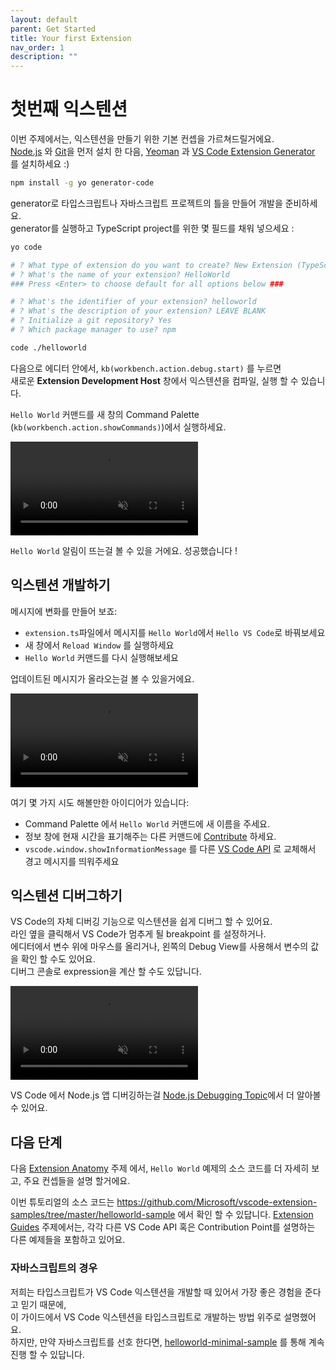 ```yaml
---
layout: default
parent: Get Started
title: Your first Extension
nav_order: 1
description: ""
---
```


# 첫번째 익스텐션
<!---
# Your First Extension
-->

이번 주제에서는, 익스텐션을 만들기 위한 기본 컨셉을 가르쳐드릴거에요. <br>
[Node.js](https://nodejs.org/en/) 와 [Git](https://git-scm.com/)을 먼저 설치 한 다음, [Yeoman](http://yeoman.io/) 과 [VS Code Extension Generator](https://www.npmjs.com/package/generator-code) 를 설치하세요 :)

<!---
In this topic, we'll teach you the fundamental concepts for building extensions.
Make sure you have [Node.js](https://nodejs.org/en/) and [Git](https://git-scm.com/) installed,
then install [Yeoman](http://yeoman.io/) and [VS Code Extension Generator](https://www.npmjs.com/package/generator-code) with:)
-->

```bash
npm install -g yo generator-code
```

generator로 타입스크립트나 자바스크립트 프로젝트의 틀을 만들어 개발을 준비하세요. <br>
generator를 실행하고 TypeScript project를 위한 몇 필드를 채워 넣으세요 :

<!---
The generator scaffolds a TypeScript or JavaScript project ready for development. Run the generator and fill out a few fields for a TypeScript project:
-->

```bash
yo code

# ? What type of extension do you want to create? New Extension (TypeScript)
# ? What's the name of your extension? HelloWorld
### Press <Enter> to choose default for all options below ###

# ? What's the identifier of your extension? helloworld
# ? What's the description of your extension? LEAVE BLANK
# ? Initialize a git repository? Yes
# ? Which package manager to use? npm

code ./helloworld
```

다음으로 에디터 안에서, `kb(workbench.action.debug.start)` 를 누르면 <br>
새로운 **Extension Development Host** 창에서 익스텐션을 컴파일, 실행 할 수 있습니다. 

<!-- 
Then, inside the editor, press `kb(workbench.action.debug.start)`. This will compile and run the extension in a new **Extension Development Host** window.
-->

`Hello World` 커맨드를 새 창의 Command Palette (`kb(workbench.action.showCommands)`)에서 실행하세요.

<!--
Run the `Hello World` command from the Command Palette (`kb(workbench.action.showCommands)`) in the new window:
-->

<video autoplay loop muted playsinline controls title="Launch your first VS Code extension video">
  <source src="/api/get-started/your-first-extension/launch.mp4" type="video/mp4">
</video>

`Hello World` 알림이 뜨는걸 볼 수 있을 거에요. 성공했습니다 !

<!-- 
You should see the `Hello World` notification showing up. Success!
-->

## 익스텐션 개발하기

<!--
## Developing the extension
-->

메시지에 변화를 만들어 보죠:

<!-- 
Let's make a change to the message:
-->

- `extension.ts`파일에서 메시지를 `Hello World`에서 `Hello VS Code`로 바꿔보세요
- 새 창에서 `Reload Window` 를 실행하세요
- `Hello World` 커맨드를 다시 실행해보세요

<!--
- Change the message from `Hello World` to `Hello VS Code` in `extension.ts`
- Run `Reload Window` in the new window
- Run the command `Hello World` again
-->

업데이트된 메시지가 올라오는걸 볼 수 있을거에요.

<!--
You should see the updated message showing up.
-->

<video autoplay loop muted playsinline controls title="Reload VS Code extension video">
  <source src="/api/get-started/your-first-extension/reload.mp4" type="video/mp4">
</video>

여기 몇 가지 시도 해볼만한 아이디어가 있습니다:

<!-- 
Here are some ideas for you to try:
-->

- Command Palette 에서 `Hello World` 커맨드에 새 이름을 주세요.
- 정보 창에 현재 시간을 표기해주는 다른 커맨드에 [Contribute](/api/references/contribution-points) 하세요.
- `vscode.window.showInformationMessage` 를 다른 [VS Code API](/api/references/vscode-api) 로 교체해서 경고 메시지를 띄워주세요

<!--
- Give the `Hello World` command a new name in the Command Palette.
- [Contribute](/api/references/contribution-points) another command that displays current time in an information message.
- Replace the `vscode.window.showInformationMessage` with another [VS Code API](/api/references/vscode-api) call to show a warning message.
-->

## 익스텐션 디버그하기
<!--
## Debugging the extension
-->

VS Code의 자체 디버깅 기능으로 익스텐션을 쉽게 디버그 할 수 있어요.<br> 
라인 옆을 클릭해서 VS Code가 멈추게 될 breakpoint 를 설정하거나.<br>
에디터에서 변수 위에 마우스를 올리거나, 왼쪽의 Debug View를 사용해서 변수의 값을 확인 할 수도 있어요.<br> 
디버그 콘솔로 expression을 계산 할 수도 있답니다.

<!--
VS Code's built-in debugging functionality makes it easy to debug extensions. Set a breakpoint by clicking the gutter next to a line, and VS Code will hit the breakpoint. You can hover over variables in the editor or use the Debug View in the left to check a variable's value. The Debug Console allows you to evaluate expressions.
-->

<video autoplay loop muted playsinline controls title="Debug VS Code extension video">
  <source src="/api/get-started/your-first-extension/debug.mp4" type="video/mp4">
</video>

VS Code 에서 Node.js 앱 디버깅하는걸 [Node.js Debugging Topic](/docs/nodejs/nodejs-debugging)에서 더 알아볼 수 있어요.

<!-- 
You can learn more about debugging Node.js apps in VS Code in the [Node.js Debugging Topic](/docs/nodejs/nodejs-debugging).
-->

## 다음 단계
<!-- 
## Next steps
-->

다음 [Extension Anatomy](/api/get-started/extension-anatomy) 주제 에서, `Hello World` 예제의 소스 코드를 더 자세히 보고, 주요 컨셉들을 설명 할거에요.

<!-- 
In the next topic, [Extension Anatomy](/api/get-started/extension-anatomy), we'll take a closer look at the source code of the `Hello World` sample and explain key concepts.
-->

이번 튜토리얼의 소스 코드는 https://github.com/Microsoft/vscode-extension-samples/tree/master/helloworld-sample 에서 확인 할 수 있답니다.
[Extension Guides](/api/extension-guides/overview) 주제에서는, 각각 다른 VS Code API 혹은 Contribution Point를 설명하는 다른 예제들을 포함하고 있어요.

<!-- 
You can find the source code of this tutorial at: https://github.com/Microsoft/vscode-extension-samples/tree/master/helloworld-sample. The [Extension Guides](/api/extension-guides/overview) topic contains other samples, each illustrating a different VS Code API or Contribution Point.
-->

### 자바스크립트의 경우

<!-- 
### Using JavaScript
-->

저희는 타입스크립트가 VS Code 익스텐션을 개발할 때 있어서 가장 좋은 경험을 준다고 믿기 때문에, <br>
이 가이드에서 VS Code 익스텐션을 타입스크립트로 개발하는 방법 위주로 설명했어요.<br>
하지만, 만약 자바스크립트를 선호 한다면, [helloworld-minimal-sample](https://github.com/Microsoft/vscode-extension-samples/tree/master/helloworld-minimal-sample) 를 통해 계속 진행 할 수 있답니다. 

<!--
In this guide, we mainly describe how to develop VS Code extension with TypeScript because we believe TypeScript offers the best experience for developing VS Code extensions. However, if you prefer JavaScript, you can still follow along using [helloworld-minimal-sample](https://github.com/Microsoft/vscode-extension-samples/tree/master/helloworld-minimal-sample).
-->
